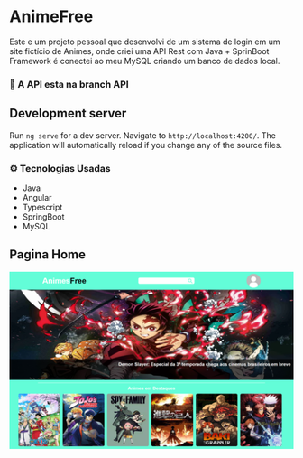 # AnimeFree

Este e um projeto pessoal que desenvolvi de um sistema de login em um site fictício de Animes,
onde criei uma API Rest com Java + SprinBoot Framework é conectei ao meu MySQL criando um banco de dados local.

### 🔴 A API esta na branch API

## Development server

Run `ng serve` for a dev server. Navigate to `http://localhost:4200/`. The application will automatically reload if you change any of the source files.

### ⚙️ Tecnologias Usadas
 - Java
 - Angular
 - Typescript
 - SpringBoot
 - MySQL

## Pagina Home
<img src="FotoHomePage/HomePage.png" alt="home_page">
